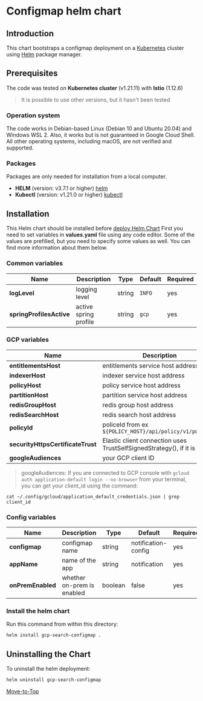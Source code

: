 <!--- Configmap -->

# Configmap helm chart

## Introduction

This chart bootstraps a configmap deployment on a [Kubernetes](https://kubernetes.io) cluster using [Helm](https://helm.sh) package manager.

## Prerequisites

The code was tested on **Kubernetes cluster** (v1.21.11) with **Istio** (1.12.6)
> It is possible to use other versions, but it hasn't been tested

### Operation system

The code works in Debian-based Linux (Debian 10 and Ubuntu 20.04) and Windows WSL 2. Also, it works but is not guaranteed in Google Cloud Shell. All other operating systems, including macOS, are not verified and supported.

### Packages

Packages are only needed for installation from a local computer.

- **HELM** (version: v3.7.1 or higher) [helm](https://helm.sh/docs/intro/install/)
- **Kubectl** (version: v1.21.0 or higher) [kubectl](https://kubernetes.io/docs/tasks/tools/#kubectl)

## Installation
This Helm chart should be installed before [deploy Helm Chart](../deploy)
First you need to set variables in **values.yaml** file using any code editor. Some of the values are prefilled, but you need to specify some values as well. You can find more information about them below.

### Common variables

| Name | Description | Type | Default |Required |
|------|-------------|------|---------|---------|
**logLevel** | logging level | string | `INFO` | yes
**springProfilesActive** | active spring profile | string | `gcp` | yes

### GCP variables

| Name | Description | Type | Default |Required |
|------|-------------|------|---------|---------|
**entitlementsHost** | entitlements service host address | string | `http://entitlements` | yes
**indexerHost** | indexer service host address | string | `http://register` | yes
**policyHost** | policy service host address | string | `http://policy` | yes
**partitionHost** | partition service host address | string | `http://partition` | yes
**redisGroupHost** | redis group host address | string | `redis-group-master` | yes
**redisSearchHost** | redis search host address | string | `redis-search-master` | yes
**policyId** | policeId from ex `${POLICY_HOST}/api/policy/v1/policies` | string | `search` | yes
**securityHttpsCertificateTrust** | Elastic client connection uses TrustSelfSignedStrategy(), if it is `true` | bool | `true` | yes
**googleAudiences** | your GCP client ID | string | - | yes

> googleAudiences: If you are connected to GCP console with `gcloud auth application-default login --no-browser` from your terminal, you can get your client_id using the command:

```console
cat ~/.config/gcloud/application_default_credentials.json | grep client_id
```

### Config variables

| Name | Description | Type | Default |Required |
|------|-------------|------|---------|---------|
**configmap** | configmap name | string | notification-config | yes
**appName** | name of the app | string | notification | yes
**onPremEnabled** | whether on-prem is enabled | boolean | false | yes

### Install the helm chart

Run this command from within this directory:

```bash
helm install gcp-search-configmap .
```

## Uninstalling the Chart

To uninstall the helm deployment:

```bash
helm uninstall gcp-search-configmap
```

[Move-to-Top](#configmap-helm-chart)
